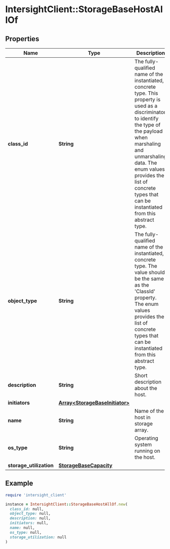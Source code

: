 # IntersightClient::StorageBaseHostAllOf

## Properties

| Name | Type | Description | Notes |
| ---- | ---- | ----------- | ----- |
| **class_id** | **String** | The fully-qualified name of the instantiated, concrete type. This property is used as a discriminator to identify the type of the payload when marshaling and unmarshaling data. The enum values provides the list of concrete types that can be instantiated from this abstract type. |  |
| **object_type** | **String** | The fully-qualified name of the instantiated, concrete type. The value should be the same as the &#39;ClassId&#39; property. The enum values provides the list of concrete types that can be instantiated from this abstract type. |  |
| **description** | **String** | Short description about the host. | [optional][readonly] |
| **initiators** | [**Array&lt;StorageBaseInitiator&gt;**](StorageBaseInitiator.md) |  | [optional] |
| **name** | **String** | Name of the host in storage array. | [optional][readonly] |
| **os_type** | **String** | Operating system running on the host. | [optional][readonly] |
| **storage_utilization** | [**StorageBaseCapacity**](StorageBaseCapacity.md) |  | [optional] |

## Example

```ruby
require 'intersight_client'

instance = IntersightClient::StorageBaseHostAllOf.new(
  class_id: null,
  object_type: null,
  description: null,
  initiators: null,
  name: null,
  os_type: null,
  storage_utilization: null
)
```

